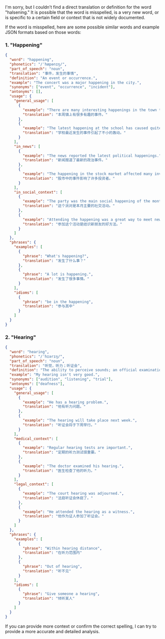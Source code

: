 I'm sorry, but I couldn’t find a direct translation or definition for the word "halsening." It is possible that the word is misspelled, is a very new word, or is specific to a certain field or context that is not widely documented.

If the word is misspelled, here are some possible similar words and example JSON formats based on those words:

### 1. "Happening"

```json
{
  "word": "happening",
  "phonetics": "/ˈhæpənɪŋ/",
  "part_of_speech": "noun",
  "translation": "事件，发生的事情",
  "definition": "An event or occurrence.",
  "example": "The concert was a major happening in the city.",
  "synonyms": ["event", "occurrence", "incident"],
  "antonyms": [],
  "usage": {
    "general_usage": [
      {
        "example": "There are many interesting happenings in the town this week.",
        "translation": "本周镇上有很多有趣的事件。"
      },
      {
        "example": "The latest happening at the school has caused quite a stir.",
        "translation": "学校最近发生的事件引起了不小的轰动。"
      }
    ],
    "in_news": [
      {
        "example": "The news reported the latest political happenings.",
        "translation": "新闻报道了最新的政治事件。"
      },
      {
        "example": "The happening in the stock market affected many investors.",
        "translation": "股市中的事件影响了许多投资者。"
      }
    ],
    "in_social_context": [
      {
        "example": "The party was the main social happening of the month.",
        "translation": "这个派对是本月主要的社交活动。"
      },
      {
        "example": "Attending the happening was a great way to meet new people.",
        "translation": "参加这个活动是结识新朋友的好方法。"
      }
    ]
  },
  "phrases": {
    "examples": [
      {
        "phrase": "What's happening?",
        "translation": "发生了什么事？"
      },
      {
        "phrase": "A lot is happening.",
        "translation": "发生了很多事情。"
      }
    ],
    "idioms": [
      {
        "phrase": "be in the happening",
        "translation": "参与其中"
      }
    ]
  }
}
```

### 2. "Hearing"

```json
{
  "word": "hearing",
  "phonetics": "/ˈhɪərɪŋ/",
  "part_of_speech": "noun",
  "translation": "听觉，听力；听证会",
  "definition": "The ability to perceive sounds; an official examination of the facts relating to a particular event.",
  "example": "My hearing isn't very good.",
  "synonyms": ["audition", "listening", "trial"],
  "antonyms": ["deafness"],
  "usage": {
    "general_usage": [
      {
        "example": "He has a hearing problem.",
        "translation": "他有听力问题。"
      },
      {
        "example": "The hearing will take place next week.",
        "translation": "听证会将于下周举行。"
      }
    ],
    "medical_context": [
      {
        "example": "Regular hearing tests are important.",
        "translation": "定期的听力测试很重要。"
      },
      {
        "example": "The doctor examined his hearing.",
        "translation": "医生检查了他的听力。"
      }
    ],
    "legal_context": [
      {
        "example": "The court hearing was adjourned.",
        "translation": "法庭听证会休庭了。"
      },
      {
        "example": "He attended the hearing as a witness.",
        "translation": "他作为证人参加了听证会。"
      }
    ]
  },
  "phrases": {
    "examples": [
      {
        "phrase": "Within hearing distance",
        "translation": "在听力范围内"
      },
      {
        "phrase": "Out of hearing",
        "translation": "听不见"
      }
    ],
    "idioms": [
      {
        "phrase": "Give someone a hearing",
        "translation": "倾听某人"
      }
    ]
  }
}
```

If you can provide more context or confirm the correct spelling, I can try to provide a more accurate and detailed analysis.
 